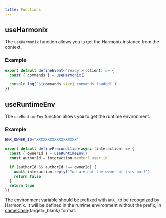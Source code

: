 ```yaml
---
title: Functions
---
```


## useHarmonix

The `useHarmonix` function allows you to get the Harmonix instance from the context.

### Example

```ts [events/ready.ts] icon=bxl:typescript,numbered
export default defineEvent<'ready'>((client) => {
  const { commands } = useHarmonix()

  console.log(`${commands.size} commands loaded!`)
})
```

## useRuntimeEnv

The `useRuntimeEnv` function allows you to get the runtime environment.

### Example

```bash [.env] icon=ph:faders
HMX_OWNER_ID="XXXXXXXXXXXXXXXXXX"
```

```ts [preconditions/ownerOnly.ts] icon=bxl:typescript,numbered
export default definePrecondition(async (interaction) => {
  const { ownerId } = useRuntimeEnv()
  const authorId = interaction.member?.user.id

  if (authorId && authorId !== ownerId) {
    await interaction.reply('You are not the owner of this bot!')
    return false
  }
  return true
})
```

The environment variable should be prefixed with `HMX_` to be recognized by Harmonix. It will be defined in the runtime environment without the prefix, in [camelCase](https://en.wikipedia.org/wiki/Camel_case){target=\_blank} format.
